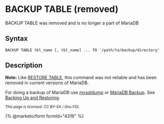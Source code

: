 # BACKUP TABLE (removed)

BACKUP TABLE was removed and is no longer a part of MariaDB

## Syntax

```
BACKUP TABLE tbl_name [, tbl_name] ... TO '/path/to/backup/directory'
```

## Description

**Note:** Like [RESTORE TABLE](restore-table-removed.md), this command was not reliable and has been removed in current versions of MariaDB.

For doing a backup of MariaDB use [mysqldump](../../../../clients-and-utilities/legacy-clients-and-utilities/mysqldump.md) or [MariaDB Backup](../../../../server-usage/backing-up-and-restoring-databases/mariabackup/). See [Backing Up and Restoring](broken-reference).

<sub>_This page is licensed: CC BY-SA / Gnu FDL_</sub>

{% @marketo/form formId="4316" %}
